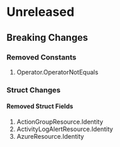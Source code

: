 # Unreleased

## Breaking Changes

### Removed Constants

1. Operator.OperatorNotEquals

### Struct Changes

#### Removed Struct Fields

1. ActionGroupResource.Identity
1. ActivityLogAlertResource.Identity
1. AzureResource.Identity
